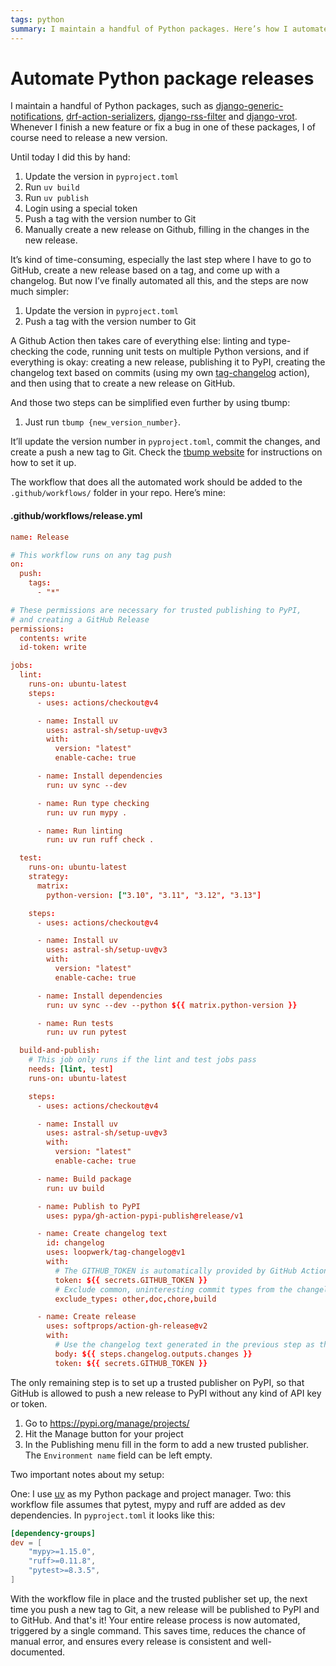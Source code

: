 ```yaml
---
tags: python
summary: I maintain a handful of Python packages. Here’s how I automate creating new releases, both on PyPI and GitHub.
---
```


# Automate Python package releases
I maintain a handful of Python packages, such as [django-generic-notifications](https://github.com/loopwerk/django-generic-notifications), [drf-action-serializers](https://github.com/loopwerk/drf-action-serializers), [django-rss-filter](https://github.com/loopwerk/django-rss-filter) and [django-vrot](https://github.com/loopwerk/django-vrot). Whenever I finish a new feature or fix a bug in one of these packages, I of course need to release a new version.

Until today I did this by hand:

1. Update the version in `pyproject.toml`
2. Run `uv build`
3. Run `uv publish`
4. Login using a special token
5. Push a tag with the version number to Git
6. Manually create a new release on Github, filling in the changes in the new release.

It’s kind of time-consuming, especially the last step where I have to go to GitHub, create a new release based on a tag, and come up with a changelog. But now I’ve finally automated all this, and the steps are now much simpler:

1. Update the version in `pyproject.toml`
2. Push a tag with the version number to Git

A Github Action then takes care of everything else: linting and type-checking the code, running unit tests on multiple Python versions, and if everything is okay: creating a new release, publishing it to PyPI, creating the changelog text based on commits (using my own [tag-changelog](https://github.com/loopwerk/tag-changelog) action), and then using that to create a new release on GitHub.

And those two steps can be simplified even further by using tbump:

1. Just run `tbump {new_version_number}`.

It’ll update the version number in `pyproject.toml`, commit the changes, and create a push a new tag to Git. Check the [tbump website](https://github.com/your-tools/tbump) for instructions on how to set it up.

The workflow that does all the automated work should be added to the `.github/workflows/` folder in your repo. Here’s mine:

#### <i class="fa-regular fa-file-code"></i> .github/workflows/release.yml
```toml
name: Release

# This workflow runs on any tag push
on:
  push:
    tags:
      - "*"

# These permissions are necessary for trusted publishing to PyPI,
# and creating a GitHub Release
permissions:
  contents: write
  id-token: write

jobs:
  lint:
    runs-on: ubuntu-latest
    steps:
      - uses: actions/checkout@v4

      - name: Install uv
        uses: astral-sh/setup-uv@v3
        with:
          version: "latest"
          enable-cache: true

      - name: Install dependencies
        run: uv sync --dev

      - name: Run type checking
        run: uv run mypy .

      - name: Run linting
        run: uv run ruff check .

  test:
    runs-on: ubuntu-latest
    strategy:
      matrix:
        python-version: ["3.10", "3.11", "3.12", "3.13"]

    steps:
      - uses: actions/checkout@v4

      - name: Install uv
        uses: astral-sh/setup-uv@v3
        with:
          version: "latest"
          enable-cache: true

      - name: Install dependencies
        run: uv sync --dev --python ${{ matrix.python-version }}

      - name: Run tests
        run: uv run pytest

  build-and-publish:
    # This job only runs if the lint and test jobs pass
    needs: [lint, test]
    runs-on: ubuntu-latest

    steps:
      - uses: actions/checkout@v4

      - name: Install uv
        uses: astral-sh/setup-uv@v3
        with:
          version: "latest"
          enable-cache: true

      - name: Build package
        run: uv build

      - name: Publish to PyPI
        uses: pypa/gh-action-pypi-publish@release/v1

      - name: Create changelog text
        id: changelog
        uses: loopwerk/tag-changelog@v1
        with:
          # The GITHUB_TOKEN is automatically provided by GitHub Actions
          token: ${{ secrets.GITHUB_TOKEN }}
          # Exclude common, uninteresting commit types from the changelog
          exclude_types: other,doc,chore,build

      - name: Create release
        uses: softprops/action-gh-release@v2
        with:
          # Use the changelog text generated in the previous step as the release body
          body: ${{ steps.changelog.outputs.changes }}
          token: ${{ secrets.GITHUB_TOKEN }}
```

The only remaining step is to set up a trusted publisher on PyPI, so that GitHub is allowed to push a new release to PyPI without any kind of API key or token.

1. Go to https://pypi.org/manage/projects/
2. Hit the Manage button for your project
3. In the Publishing menu fill in the form to add a new trusted publisher. The `Environment name` field can be left empty.

Two important notes about my setup:

One: I use [uv](https://docs.astral.sh/uv/) as my Python package and project manager. Two: this workflow file assumes that pytest, mypy and ruff are added as dev dependencies. In `pyproject.toml` it looks like this:

```toml
[dependency-groups]
dev = [
    "mypy>=1.15.0",
    "ruff>=0.11.8",
    "pytest>=8.3.5",
]
```

With the workflow file in place and the trusted publisher set up, the next time you push a new tag to Git, a new release will be published to PyPI and to GitHub. And that's it! Your entire release process is now automated, triggered by a single command. This saves time, reduces the chance of manual error, and ensures every release is consistent and well-documented.